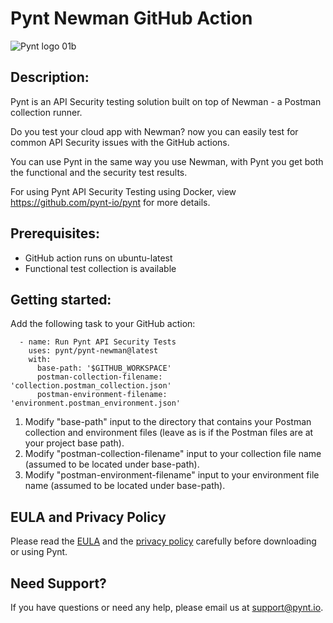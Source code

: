# Pynt Newman GitHub Action

![Pynt logo 01b](https://user-images.githubusercontent.com/107360829/191698711-503b4090-6297-48a7-9a5b-6f85b753265a.png)

## Description:

Pynt is an API Security testing solution built on top of Newman - a Postman collection runner.

Do you test your cloud app with Newman? now you can easily test for common API Security issues with the GitHub actions.

You can use Pynt in the same way you use Newman, with Pynt you get both the functional and the security test results.

For using Pynt API Security Testing using Docker, view https://github.com/pynt-io/pynt for more details.

## Prerequisites:

- GitHub action runs on ubuntu-latest
- Functional test collection is available

## Getting started:

Add the following task to your GitHub action:

      - name: Run Pynt API Security Tests
        uses: pynt/pynt-newman@latest
        with:
          base-path: '$GITHUB_WORKSPACE'
          postman-collection-filename: 'collection.postman_collection.json'
          postman-environment-filename: 'environment.postman_environment.json'


1. Modify "base-path" input to the directory that contains your Postman collection and environment files (leave as is if the Postman files are at your project base path).
2. Modify "postman-collection-filename" input to your collection file name (assumed to be located under base-path).
3. Modify "postman-environment-filename" input to your environment file name (assumed to be located under base-path).

## EULA and Privacy Policy

Please read the [EULA](https://github.com/pynt-io/pynt/blob/main/EULA.md) and the [privacy policy](https://github.com/pynt-io/pynt/blob/main/Privacy-Policy.md) carefully before downloading or using Pynt.

## Need Support?

If you have questions or need any help, please email us at support@pynt.io.
